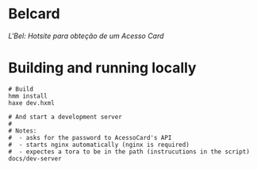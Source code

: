 # Belcard
_L'Bel: Hotsite para obteção de um Acesso Card_

# Building and running locally

```
# Build
hmm install
haxe dev.hxml

# And start a development server
#
# Notes:
#  - asks for the password to AcessoCard's API
#  - starts nginx automatically (nginx is required)
#  - expectes a tora to be in the path (instrucutions in the script)
docs/dev-server
```

